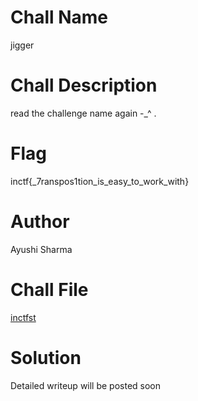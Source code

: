 # Chall Name
jigger

# Chall Description
read the challenge name again -_^ .

# Flag
inctf{_7ranspos1tion_is_easy_to_work_with}

# Author
Ayushi Sharma

# Chall File
[inctfst](Handout/inctfst)

# Solution 
Detailed writeup will be posted soon

